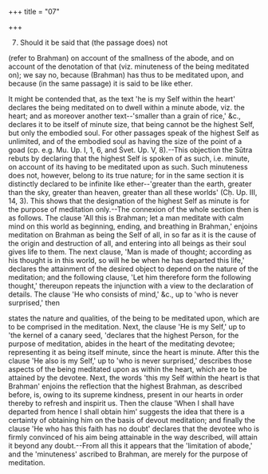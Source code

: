+++
title = "07"

+++


7. Should it be said that (the passage does) not

 (refer to Brahman) on account of the smallness of the abode, and on account of the denotation of that (viz. minuteness of the being meditated on); we say no, because (Brahman) has thus to be meditated upon, and because (in the same passage) it is said to be like ether.

It might be contended that, as the text 'he is my Self within the heart' declares the being meditated on to dwell within a minute abode, viz. the heart; and as moreover another text--'smaller than a grain of rice,' &c., declares it to be itself of minute size, that being cannot be the highest Self, but only the embodied soul. For other passages speak of the highest Self as unlimited, and of the embodied soul as having the size of the point of a goad (cp. e.g. Mu. Up. I, 1, 6, and Śvet. Up. V, 8).--This objection the Sūtra rebuts by declaring that the highest Self is spoken of as such, i.e. minute, on account of its having to be meditated upon as such. Such minuteness does not, however, belong to its true nature; for in the same section it is distinctly declared to be infinite like ether--'greater than the earth, greater than the sky, greater than heaven, greater than all these worlds' (Cḥ. Up. III, 14, 3). This shows that the designation of the highest Self as minute is for the purpose of meditation only.--The connexion of the whole section then is as follows. The clause 'All this is Brahman; let a man meditate with calm mind on this world as beginning, ending, and breathing in Brahman,' enjoins meditation on Brahman as being the Self of all, in so far as it is the cause of the origin and destruction of all, and entering into all beings as their soul gives life to them. The next clause, 'Man is made of thought; according as his thought is in this world, so will he be when he has departed this life,' declares the attainment of the desired object to depend on the nature of the meditation; and the following clause, 'Let him therefore form the following thought,' thereupon repeats the injunction with a view to the declaration of details. The clause 'He who consists of mind,' &c., up to 'who is never surprised,' then

states the nature and qualities, of the being to be meditated upon, which are to be comprised in the meditation. Next, the clause 'He is my Self,' up to 'the kernel of a canary seed, 'declares that the highest Person, for the purpose of meditation, abides in the heart of the meditating devotee; representing it as being itself minute, since the heart is minute. After this the clause 'He also is my Self,' up to 'who is never surprised,' describes those aspects of the being meditated upon as within the heart, which are to be attained by the devotee. Next, the words 'this my Self within the heart is that Brahman' enjoins the reflection that the highest Brahman, as described before, is, owing to its supreme kindness, present in our hearts in order thereby to refresh and inspirit us. Then the clause 'When I shall have departed from hence I shall obtain him' suggests the idea that there is a certainty of obtaining him on the basis of devout meditation; and finally the clause 'He who has this faith has no doubt' declares that the devotee who is firmly convinced of his aim being attainable in the way described, will attain it beyond any doubt.--From all this it appears that the 'limitation of abode,' and the 'minuteness' ascribed to Brahman, are merely for the purpose of meditation.

